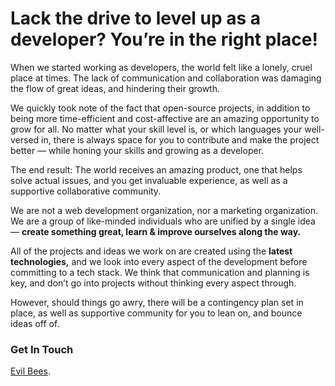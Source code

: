 # Lack the drive to level up as a developer? You’re in the right place!

When we started working as developers, the world felt like a lonely, cruel place at times. The lack of communication and collaboration was damaging the flow of great ideas, and hindering their growth. 

We quickly took note of the fact that open-source projects, in addition to being more time-efficient and cost-affective are an amazing opportunity to grow for all. No matter what your skill level is, or which languages your well-versed in, there is always space for you to contribute and make the project better — while honing your skills and growing as a developer.

The end result: The world receives an amazing product, one that helps solve actual issues, and you get invaluable experience, as well as a supportive collaborative community.

We are not a web development organization, nor a marketing organization. We are a group of like-minded individuals who are unified by a single idea —  **create something great, learn & improve ourselves along the way.**

All of the projects and ideas we work on are created using the **latest technologies,** and we look into every aspect of the development before committing  to a tech stack. We think that communication and planning is key, and don’t go into projects without thinking every aspect through.

However, should things go awry, there will be a contingency plan set in place, as well as supportive community for you to lean on, and bounce ideas off of.

### Get In Touch
[Evil Bees](https://evilbees.com/).
